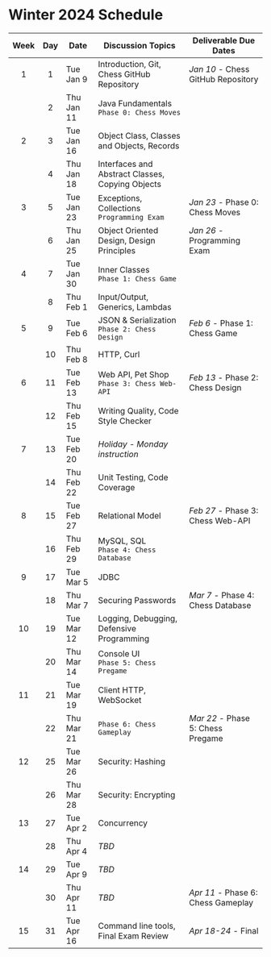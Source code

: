 # Winter 2024 Schedule

| Week | Day | Date       | Discussion Topics                                | Deliverable Due Dates              |
| :--: | :-: | ---------- | ------------------------------------------------ | ---------------------------------- |
|  1   |  1  | Tue Jan 9  | Introduction, Git, Chess GitHub Repository       | _Jan 10_ - Chess GitHub Repository |
|      |  2  | Thu Jan 11 | Java Fundamentals<br/>`Phase 0: Chess Moves`     |                                    |
|  2   |  3  | Tue Jan 16 | Object Class, Classes and Objects, Records       |                                    |
|      |  4  | Thu Jan 18 | Interfaces and Abstract Classes, Copying Objects |                                    |
|  3   |  5  | Tue Jan 23 | Exceptions, Collections<br/>`Programming Exam`   | _Jan 23_ - Phase 0: Chess Moves    |
|      |  6  | Thu Jan 25 | Object Oriented Design, Design Principles        | _Jan 26_ - Programming Exam        |
|  4   |  7  | Tue Jan 30 | Inner Classes<br/>`Phase 1: Chess Game`          |                                    |
|      |  8  | Thu Feb 1  | Input/Output, Generics, Lambdas                  |                                    |
|  5   |  9  | Tue Feb 6  | JSON & Serialization<br/>`Phase 2: Chess Design` | _Feb 6_ - Phase 1: Chess Game      |
|      | 10  | Thu Feb 8  | HTTP, Curl                                       |                                    |
|  6   | 11  | Tue Feb 13 | Web API, Pet Shop<br/>`Phase 3: Chess Web-API`   | _Feb 13_ - Phase 2: Chess Design   |
|      | 12  | Thu Feb 15 | Writing Quality, Code Style Checker              |                                    |
|  7   | 13  | Tue Feb 20 | _Holiday - Monday instruction_                   |                                    |
|      | 14  | Thu Feb 22 | Unit Testing, Code Coverage                      |                                    |
|  8   | 15  | Tue Feb 27 | Relational Model                                 | _Feb 27_ - Phase 3: Chess Web-API  |
|      | 16  | Thu Feb 29 | MySQL, SQL<br/>`Phase 4: Chess Database`         |                                    |
|  9   | 17  | Tue Mar 5  | JDBC                                             |                                    |
|      | 18  | Thu Mar 7  | Securing Passwords                               | _Mar 7_ - Phase 4: Chess Database  |
|  10  | 19  | Tue Mar 12 | Logging, Debugging, Defensive Programming        |                                    |
|      | 20  | Thu Mar 14 | Console UI<br/>`Phase 5: Chess Pregame`          |                                    |
|  11  | 21  | Tue Mar 19 | Client HTTP, WebSocket                           |                                    |
|      | 22  | Thu Mar 21 | `Phase 6: Chess Gameplay`                        | _Mar 22_ - Phase 5: Chess Pregame  |
|  12  | 25  | Tue Mar 26 | Security: Hashing                                |                                    |
|      | 26  | Thu Mar 28 | Security: Encrypting                             |                                    |
|  13  | 27  | Tue Apr 2  | Concurrency                                      |                                    |
|      | 28  | Thu Apr 4  | _TBD_                                            |                                    |
|  14  | 29  | Tue Apr 9  | _TBD_                                            |                                    |
|      | 30  | Thu Apr 11 | _TBD_                                            | _Apr 11_ - Phase 6: Chess Gameplay |
|  15  | 31  | Tue Apr 16 | Command line tools, Final Exam Review            | _Apr 18-24_ - Final                |
